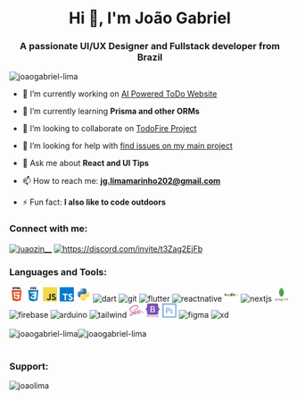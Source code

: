 
<h1 align="center">Hi 👋, I'm João Gabriel</h1>
<h3 align="center">A passionate UI/UX Designer and Fullstack developer from Brazil</h3>

<p align="left"> <img src="https://komarev.com/ghpvc/?username=joaogabriel-lima&label=Profile%20views&color=0e75b6&style=flat" alt="joaogabriel-lima" /> </p>

- 🔭 I’m currently working on [AI Powered ToDo Website](https://github.com/JoaoGabriel-Lima/notemock_website)

- 🌱 I’m currently learning **Prisma and other ORMs**

- 👯 I’m looking to collaborate on [TodoFire Project](https://github.com/TodoFire-OSS/todofire)

- 🤝 I’m looking for help with [find issues on my main project](https://github.com/JoaoGabriel-Lima/notemock_website)

- 💬 Ask me about **React and UI Tips**

- 📫 How to reach me: **jg.limamarinho202@gmail.com**

- ⚡ Fun fact: **I also like to code outdoors**

<h3 align="left">Connect with me:</h3>
<p align="left">
<a href="https://twitter.com/juaozin__" target="blank"><img align="center" src="https://raw.githubusercontent.com/rahuldkjain/github-profile-readme-generator/master/src/images/icons/Social/twitter.svg" alt="juaozin__" height="30" width="40" /></a>
<a href="https://discord.gg/https://discord.com/invite/t3Zag2EjFb" target="blank"><img align="center" src="https://raw.githubusercontent.com/rahuldkjain/github-profile-readme-generator/master/src/images/icons/Social/discord.svg" alt="https://discord.com/invite/t3Zag2EjFb" height="30" width="40" /></a>
</p>

<h3 align="left">Languages and Tools:</h3>
<div align="left">
	<img src="https://raw.githubusercontent.com/devicons/devicon/master/icons/html5/html5-original-wordmark.svg" alt="html5" width="26" height="26"/>
	<img src="https://raw.githubusercontent.com/devicons/devicon/master/icons/css3/css3-original-wordmark.svg" alt="css3" width="26" height="26"/>
	<img src="https://raw.githubusercontent.com/devicons/devicon/master/icons/javascript/javascript-original.svg" alt="javascript" width="26" height="26"/>
	<img src="https://raw.githubusercontent.com/devicons/devicon/master/icons/typescript/typescript-original.svg" alt="typescript" width="26" height="26"/>
<img src="https://raw.githubusercontent.com/devicons/devicon/master/icons/python/python-original.svg" alt="python" width="26" height="26"/>
	<img src="https://www.vectorlogo.zone/logos/dartlang/dartlang-icon.svg" alt="dart" width="26" height="26"/>
	<img src="https://www.vectorlogo.zone/logos/git-scm/git-scm-icon.svg" alt="git" width="26" height="26"/>
	<img src="https://www.vectorlogo.zone/logos/flutterio/flutterio-icon.svg" alt="flutter" width="26" height="26"/>
	<img src="https://reactnative.dev/img/header_logo.svg" alt="reactnative" width="26" height="26"/>
	<img src="https://raw.githubusercontent.com/devicons/devicon/master/icons/nodejs/nodejs-original-wordmark.svg" alt="nodejs" width="26" height="26"/>
	<img src="https://cdn.worldvectorlogo.com/logos/nextjs-2.svg" alt="nextjs" width="26" height="26"/>
	<img src="https://raw.githubusercontent.com/devicons/devicon/master/icons/mongodb/mongodb-original-wordmark.svg" alt="mongodb" width="26" height="26"/>
	<img src="https://www.vectorlogo.zone/logos/firebase/firebase-icon.svg" alt="firebase" width="26" height="26"/>
	<img src="https://cdn.worldvectorlogo.com/logos/arduino-1.svg" alt="arduino" width="26" height="26"/>
	<img src="https://www.vectorlogo.zone/logos/tailwindcss/tailwindcss-icon.svg" alt="tailwind" width="26" height="26"/>
	  <img src="https://raw.githubusercontent.com/devicons/devicon/master/icons/sass/sass-original.svg" alt="sass" width="26" height="26"/>
	<img src="https://raw.githubusercontent.com/devicons/devicon/master/icons/bootstrap/bootstrap-plain-wordmark.svg" alt="bootstrap" width="26" height="26"/>
    <img src="https://raw.githubusercontent.com/devicons/devicon/master/icons/photoshop/photoshop-line.svg" alt="photoshop" width="26" height="26"/>
	<img src="https://www.vectorlogo.zone/logos/figma/figma-icon.svg" alt="figma" width="26" height="26"/>
	<img src="https://cdn.worldvectorlogo.com/logos/adobe-xd.svg" alt="xd" width="26" height="26"/>
</div>
<br/>


<img align="left" src="https://github-readme-stats.vercel.app/api?username=joaogabriel-lima&show_icons=true&locale=en&theme=github_dark" alt="joaogabriel-lima" />
<img  src="https://github-readme-stats.vercel.app/api/top-langs?username=joaogabriel-lima&show_icons=true&locale=en&layout=compact&theme=github_dark" alt="joaogabriel-lima" />
<br/><br/>

<h3>Support:</h3>
<p><a href="https://ko-fi.com/joaolima"> <img align="left" src="https://cdn.ko-fi.com/cdn/kofi3.png?v=3" height="50" width="210" alt="joaolima" /></a></p><br><br>







